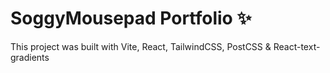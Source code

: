 # SoggyMousepad Portfolio ✨

This project was built with Vite, React, TailwindCSS, PostCSS & React-text-gradients

